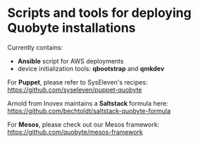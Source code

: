 Scripts and tools for deploying Quobyte installations
=====================================================

Currently contains:
 * **Ansible** script for AWS deployments
 * device initialization tools: **qbootstrap** and **qmkdev**

For **Puppet**, please refer to SysEleven's recipes:
https://github.com/syseleven/puppet-quobyte

Arnold from Inovex maintains a **Saltstack** formula here:
https://github.com/bechtoldt/saltstack-quobyte-formula

For **Mesos**, please check out our Mesos framework:
https://github.com/quobyte/mesos-framework
